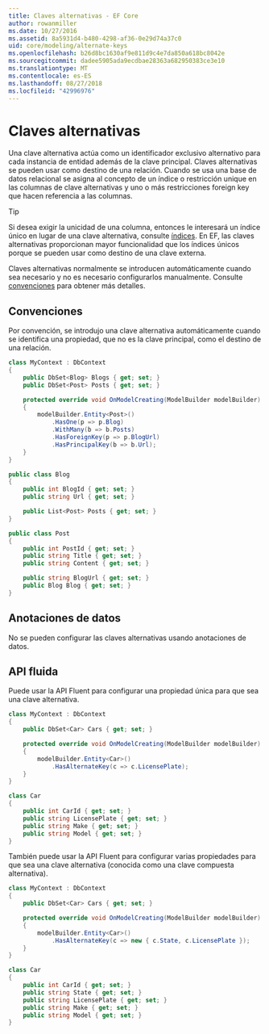 ```yaml
---
title: Claves alternativas - EF Core
author: rowanmiller
ms.date: 10/27/2016
ms.assetid: 8a5931d4-b480-4298-af36-0e29d74a37c0
uid: core/modeling/alternate-keys
ms.openlocfilehash: b26d8bc1630af9e811d9c4e7da850a618bc8042e
ms.sourcegitcommit: dadee5905ada9ecdbae28363a682950383ce3e10
ms.translationtype: MT
ms.contentlocale: es-ES
ms.lasthandoff: 08/27/2018
ms.locfileid: "42996976"
---
```

# <a name="alternate-keys"></a>Claves alternativas

Una clave alternativa actúa como un identificador exclusivo alternativo para cada instancia de entidad además de la clave principal. Claves alternativas se pueden usar como destino de una relación. Cuando se usa una base de datos relacional se asigna al concepto de un índice o restricción unique en las columnas de clave alternativas y uno o más restricciones foreign key que hacen referencia a las columnas.

> [!TIP]  
> Si desea exigir la unicidad de una columna, entonces le interesará un índice único en lugar de una clave alternativa, consulte [índices](indexes.md). En EF, las claves alternativas proporcionan mayor funcionalidad que los índices únicos porque se pueden usar como destino de una clave externa.

Claves alternativas normalmente se introducen automáticamente cuando sea necesario y no es necesario configurarlos manualmente. Consulte [convenciones](#conventions) para obtener más detalles.

## <a name="conventions"></a>Convenciones

Por convención, se introdujo una clave alternativa automáticamente cuando se identifica una propiedad, que no es la clave principal, como el destino de una relación.

<!-- [!code-csharp[Main](samples/core/Modeling/Conventions/Samples/AlternateKey.cs?highlight=12)] -->
``` csharp
class MyContext : DbContext
{
    public DbSet<Blog> Blogs { get; set; }
    public DbSet<Post> Posts { get; set; }

    protected override void OnModelCreating(ModelBuilder modelBuilder)
    {
        modelBuilder.Entity<Post>()
            .HasOne(p => p.Blog)
            .WithMany(b => b.Posts)
            .HasForeignKey(p => p.BlogUrl)
            .HasPrincipalKey(b => b.Url);
    }
}

public class Blog
{
    public int BlogId { get; set; }
    public string Url { get; set; }

    public List<Post> Posts { get; set; }
}

public class Post
{
    public int PostId { get; set; }
    public string Title { get; set; }
    public string Content { get; set; }

    public string BlogUrl { get; set; }
    public Blog Blog { get; set; }
}
```

## <a name="data-annotations"></a>Anotaciones de datos

No se pueden configurar las claves alternativas usando anotaciones de datos.

## <a name="fluent-api"></a>API fluida

Puede usar la API Fluent para configurar una propiedad única para que sea una clave alternativa.

<!-- [!code-csharp[Main](samples/core/Modeling/FluentAPI/Samples/AlternateKeySingle.cs?highlight=7,8)] -->
``` csharp
class MyContext : DbContext
{
    public DbSet<Car> Cars { get; set; }

    protected override void OnModelCreating(ModelBuilder modelBuilder)
    {
        modelBuilder.Entity<Car>()
            .HasAlternateKey(c => c.LicensePlate);
    }
}

class Car
{
    public int CarId { get; set; }
    public string LicensePlate { get; set; }
    public string Make { get; set; }
    public string Model { get; set; }
}
```

También puede usar la API Fluent para configurar varias propiedades para que sea una clave alternativa (conocida como una clave compuesta alternativa).

<!-- [!code-csharp[Main](samples/core/Modeling/FluentAPI/Samples/AlternateKeyComposite.cs?highlight=7,8)] -->
``` csharp
class MyContext : DbContext
{
    public DbSet<Car> Cars { get; set; }

    protected override void OnModelCreating(ModelBuilder modelBuilder)
    {
        modelBuilder.Entity<Car>()
            .HasAlternateKey(c => new { c.State, c.LicensePlate });
    }
}

class Car
{
    public int CarId { get; set; }
    public string State { get; set; }
    public string LicensePlate { get; set; }
    public string Make { get; set; }
    public string Model { get; set; }
}
```
